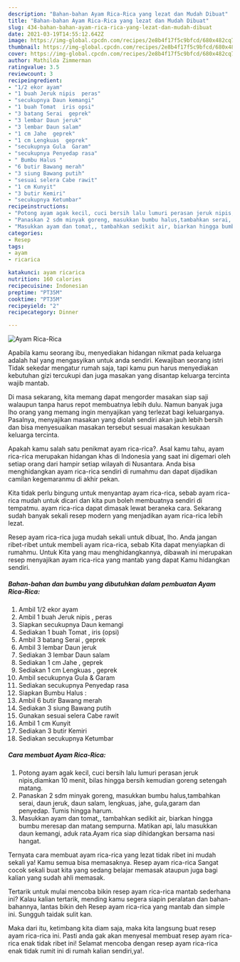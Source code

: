 ```yaml
---
description: "Bahan-bahan Ayam Rica-Rica yang lezat dan Mudah Dibuat"
title: "Bahan-bahan Ayam Rica-Rica yang lezat dan Mudah Dibuat"
slug: 434-bahan-bahan-ayam-rica-rica-yang-lezat-dan-mudah-dibuat
date: 2021-03-19T14:55:12.642Z
image: https://img-global.cpcdn.com/recipes/2e8b4f17f5c9bfcd/680x482cq70/ayam-rica-rica-foto-resep-utama.jpg
thumbnail: https://img-global.cpcdn.com/recipes/2e8b4f17f5c9bfcd/680x482cq70/ayam-rica-rica-foto-resep-utama.jpg
cover: https://img-global.cpcdn.com/recipes/2e8b4f17f5c9bfcd/680x482cq70/ayam-rica-rica-foto-resep-utama.jpg
author: Mathilda Zimmerman
ratingvalue: 3.5
reviewcount: 3
recipeingredient:
- "1/2 ekor ayam"
- "1 buah Jeruk nipis  peras"
- "secukupnya Daun kemangi"
- "1 buah Tomat  iris opsi"
- "3 batang Serai  geprek"
- "3 lembar Daun jeruk"
- "3 lembar Daun salam"
- "1 cm Jahe  geprek"
- "1 cm Lengkuas  geprek"
- "secukupnya Gula  Garam"
- "secukupnya Penyedap rasa"
- " Bumbu Halus "
- "6 butir Bawang merah"
- "3 siung Bawang putih"
- "sesuai selera Cabe rawit"
- "1 cm Kunyit"
- "3 butir Kemiri"
- "secukupnya Ketumbar"
recipeinstructions:
- "Potong ayam agak kecil, cuci bersih lalu lumuri perasan jeruk nipis,diamkan 10 menit, bilas hingga bersih kemudian goreng setengah matang."
- "Panaskan 2 sdm minyak goreng, masukkan bumbu halus,tambahkan serai, daun jeruk, daun salam, lengkuas, jahe, gula,garam dan penyedap. Tumis hingga harum."
- "Masukkan ayam dan tomat,, tambahkan sedikit air, biarkan hingga bumbu meresap dan matang sempurna. Matikan api, lalu masukkan daun kemangi, aduk rata.Ayam rica siap dihidangkan bersama nasi hangat."
categories:
- Resep
tags:
- ayam
- ricarica

katakunci: ayam ricarica 
nutrition: 160 calories
recipecuisine: Indonesian
preptime: "PT35M"
cooktime: "PT35M"
recipeyield: "2"
recipecategory: Dinner

---
```



![Ayam Rica-Rica](https://img-global.cpcdn.com/recipes/2e8b4f17f5c9bfcd/680x482cq70/ayam-rica-rica-foto-resep-utama.jpg)

Apabila kamu seorang ibu, menyediakan hidangan nikmat pada keluarga adalah hal yang mengasyikan untuk anda sendiri. Kewajiban seorang istri Tidak sekedar mengatur rumah saja, tapi kamu pun harus menyediakan kebutuhan gizi tercukupi dan juga masakan yang disantap keluarga tercinta wajib mantab.

Di masa  sekarang, kita memang dapat mengorder masakan siap saji walaupun tanpa harus repot membuatnya lebih dulu. Namun banyak juga lho orang yang memang ingin menyajikan yang terlezat bagi keluarganya. Pasalnya, menyajikan masakan yang diolah sendiri akan jauh lebih bersih dan bisa menyesuaikan masakan tersebut sesuai masakan kesukaan keluarga tercinta. 



Apakah kamu salah satu penikmat ayam rica-rica?. Asal kamu tahu, ayam rica-rica merupakan hidangan khas di Indonesia yang saat ini digemari oleh setiap orang dari hampir setiap wilayah di Nusantara. Anda bisa menghidangkan ayam rica-rica sendiri di rumahmu dan dapat dijadikan camilan kegemaranmu di akhir pekan.

Kita tidak perlu bingung untuk menyantap ayam rica-rica, sebab ayam rica-rica mudah untuk dicari dan kita pun boleh membuatnya sendiri di tempatmu. ayam rica-rica dapat dimasak lewat beraneka cara. Sekarang sudah banyak sekali resep modern yang menjadikan ayam rica-rica lebih lezat.

Resep ayam rica-rica juga mudah sekali untuk dibuat, lho. Anda jangan ribet-ribet untuk membeli ayam rica-rica, sebab Kita dapat menyiapkan di rumahmu. Untuk Kita yang mau menghidangkannya, dibawah ini merupakan resep menyajikan ayam rica-rica yang mantab yang dapat Kamu hidangkan sendiri.

<!--inarticleads1-->

##### Bahan-bahan dan bumbu yang dibutuhkan dalam pembuatan Ayam Rica-Rica:

1. Ambil 1/2 ekor ayam
1. Ambil 1 buah Jeruk nipis , peras
1. Siapkan secukupnya Daun kemangi
1. Sediakan 1 buah Tomat , iris (opsi)
1. Ambil 3 batang Serai , geprek
1. Ambil 3 lembar Daun jeruk
1. Sediakan 3 lembar Daun salam
1. Sediakan 1 cm Jahe , geprek
1. Sediakan 1 cm Lengkuas , geprek
1. Ambil secukupnya Gula &amp; Garam
1. Sediakan secukupnya Penyedap rasa
1. Siapkan  Bumbu Halus :
1. Ambil 6 butir Bawang merah
1. Sediakan 3 siung Bawang putih
1. Gunakan sesuai selera Cabe rawit
1. Ambil 1 cm Kunyit
1. Sediakan 3 butir Kemiri
1. Sediakan secukupnya Ketumbar




<!--inarticleads2-->

##### Cara membuat Ayam Rica-Rica:

1. Potong ayam agak kecil, cuci bersih lalu lumuri perasan jeruk nipis,diamkan 10 menit, bilas hingga bersih kemudian goreng setengah matang.
1. Panaskan 2 sdm minyak goreng, masukkan bumbu halus,tambahkan serai, daun jeruk, daun salam, lengkuas, jahe, gula,garam dan penyedap. Tumis hingga harum.
1. Masukkan ayam dan tomat,, tambahkan sedikit air, biarkan hingga bumbu meresap dan matang sempurna. Matikan api, lalu masukkan daun kemangi, aduk rata.Ayam rica siap dihidangkan bersama nasi hangat.




Ternyata cara membuat ayam rica-rica yang lezat tidak ribet ini mudah sekali ya! Kamu semua bisa memasaknya. Resep ayam rica-rica Sangat cocok sekali buat kita yang sedang belajar memasak ataupun juga bagi kalian yang sudah ahli memasak.

Tertarik untuk mulai mencoba bikin resep ayam rica-rica mantab sederhana ini? Kalau kalian tertarik, mending kamu segera siapin peralatan dan bahan-bahannya, lantas bikin deh Resep ayam rica-rica yang mantab dan simple ini. Sungguh taidak sulit kan. 

Maka dari itu, ketimbang kita diam saja, maka kita langsung buat resep ayam rica-rica ini. Pasti anda gak akan menyesal membuat resep ayam rica-rica enak tidak ribet ini! Selamat mencoba dengan resep ayam rica-rica enak tidak rumit ini di rumah kalian sendiri,ya!.

